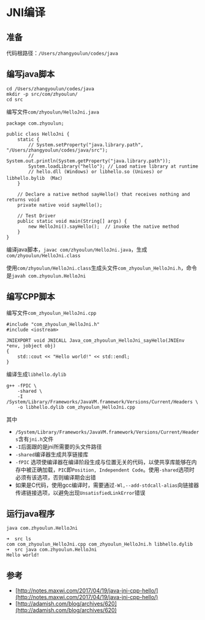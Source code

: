 # JNI编译

## 准备

代码根路径：`/Users/zhangyoulun/codes/java`

## 编写java脚本

```
cd /Users/zhangyoulun/codes/java
mkdir -p src/com/zhyoulun/
cd src
```

编写文件`com/zhyoulun/HelloJni.java`

```
package com.zhyoulun;

public class HelloJni {
    static {
        // System.setProperty("java.library.path", "/Users/zhangyoulun/codes/java/src");
        // System.out.println(System.getProperty("java.library.path"));
        System.loadLibrary("hello"); // Load native library at runtime
        // hello.dll (Windows) or libhello.so (Unixes) or libhello.bylib （Mac）
    }

    // Declare a native method sayHello() that receives nothing and returns void
    private native void sayHello();

    // Test Driver
    public static void main(String[] args) {
        new HelloJni().sayHello();  // invoke the native method
    }
}
```

编译java脚本，`javac com/zhyoulun/HelloJni.java`，生成`com/zhyoulun/HelloJni.class`

使用`com/zhyoulun/HelloJni.class`生成头文件`com_zhyoulun_HelloJni.h`，命令是`javah com.zhyoulun.HelloJni`

## 编写CPP脚本

编写文件`com_zhyoulun_HelloJni.cpp`

```
#include "com_zhyoulun_HelloJni.h"
#include <iostream>

JNIEXPORT void JNICALL Java_com_zhyoulun_HelloJni_sayHello(JNIEnv *env, jobject obj)
{
    std::cout << "Hello world!" << std::endl;
}
```

编译生成`libhello.dylib`

```
g++ -fPIC \
    -shared \
    -I /System/Library/Frameworks/JavaVM.framework/Versions/Current/Headers \
    -o libhello.dylib com_zhyoulun_HelloJni.cpp
```

其中

* `/System/Library/Frameworks/JavaVM.framework/Versions/Current/Headers`含有`jni.h`文件
* `-I`后面跟的是jni所需要的头文件路径
* `-shared`编译器生成共享链接库
* `-fPIC` 选项使编译器在编译阶段生成与位置无关的代码，以使共享库能够在内存中被正确加载，`PIC`即`Position, Independent Code`。使用`-shared`选项时必须有该选项，否则编译期会出错
* 如果是C代码，使用gcc编译时，需要通过`-Wl,--add-stdcall-alias`向链接器传递链接选项，以避免出现`UnsatisfiedLinkError`错误

## 运行java程序

`java com.zhyoulun.HelloJni`

```
➜  src ls
com com_zhyoulun_HelloJni.cpp com_zhyoulun_HelloJni.h libhello.dylib
➜  src java com.zhyoulun.HelloJni
Hello world!
```

## 参考

* [http://notes.maxwi.com/2017/04/19/java-jni-cpp-hello/](http://notes.maxwi.com/2017/04/19/java-jni-cpp-hello/)
* [http://adamish.com/blog/archives/620](http://adamish.com/blog/archives/620)



